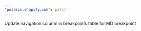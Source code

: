```yaml
---
'polaris.shopify.com': patch
---
```


Update navigation column in breakpoints table for MD breakpoint
